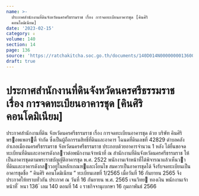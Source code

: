 ```yaml
---
name: >-
  ประกาศสำนักงานที่ดินจังหวัดนครศรีธรรมราช เรื่อง การจดทะเบียนอาคารชุด [คินศิริ
  คอนโดมิเนียม]
date: '2023-02-15'
category: ง
volume: 140
section: 14
page: 136
source: 'https://ratchakitcha.soc.go.th/documents/140D014N0000000013600.pdf'
draft: true
---
```


# ประกาศสำนักงานที่ดินจังหวัดนครศรีธรรมราช เรื่อง การจดทะเบียนอาคารชุด [คินศิริ คอนโดมิเนียม]

ประกาศสํานักงานที่ดิน จังหวัดนครศรีธรรมราช เรื่อง การจดทะเบียนอาคารชุด ด้วย บริษัท คินศิริ พรอพเพอรตี้ จํากัด ซึ่งเป็นผู้ถือกรรมสิทธิ์ที่ดินและอาคาร โฉนดที่ดินเลขที่ 42829 ตําบลคลัง อําเภอเมืองนครศรีธรรมราช จังหวัดนครศรีธรรมราช ประกอบด้วยอาคารจํานวน 1 หลัง ได้ยื่นขอจดทะเบียนที่ดินและอาคารดังกลาวต่อพนักงานเจ้าหน้าที่ ณ สํานักงานที่ดินจังหวัดนครศรีธรรมราช ให้เป็นอาคารชุดตามพระราชบัญญัติอาคารชุด พ.ศ. 2522 พนักงานเจ้าหน้าที่ได้พิจารณาแล้วเห็นวา ที่ดินและอาคารดังกลาวอยู่ในหลักเกณฑและเงื่อนไข สมควรเป็นอาคารชุดได้ จึงรับจดทะเบียนเป็นอาคารชุดชื่อ “ คินศิริ คอนโดมิเนียม ” ทะเบียนเลขที่ 1/2565 เมื่อวันที่ 16 กันยายน 2565 จึงประกาศให้ทราบทั่วกัน ประกาศ ณ วันที่ 16 กันยายน พ.ศ. 2565 เจนวิทย ทองเงิน พนักงานเจ้าหน้าที่ ้ หนา 136 ่ เลม 140 ตอนที่ 14 ง ราชกิจจานุเบกษา 16 กุมภาพันธ์ 2566
